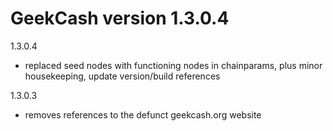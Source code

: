 GeekCash version 1.3.0.4
==========================

1.3.0.4
* replaced seed nodes with functioning nodes in chainparams, plus minor housekeeping, update version/build references

1.3.0.3
* removes references to the defunct geekcash.org website
